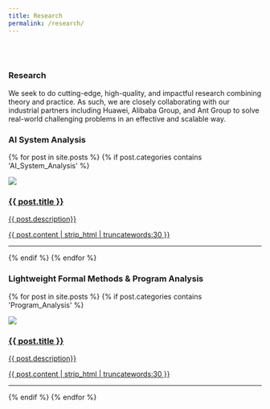 ```yaml
---
title: Research
permalink: /research/
---
```


<br>
<br>

### **Research**
We seek to do cutting-edge, high-quality, and impactful research combining theory and practice. As such, we are closely collaborating with our industrial partners including Huawei, Alibaba Group, and Ant Group to solve real-world challenging problems in an effective and scalable way.

### **AI System Analysis**

<div class="content list">
  {% for post in site.posts %}
    {% if post.categories contains 'AI_System_Analysis' %}
    <div class="list-item">
      <p class="list-post-title">
        <a href="{{ post.url | prepend: site.baseurl }}">
            <div class="row">
                <div class="col-sm-4">
                    <img src="/{% if post.header-img %}{{ post.header-img }}{% else %}{{ site.header-img }}{% endif %}">
                </div>
                <div class="col-sm-8">
                    <h3 class="post-title">
                        {{ post.title }}
                    </h3>
                    <p class="list-post-title">
                        {{ post.description}}
                    </p>
                    <p class="list-detail" >
                      {{ post.content | strip_html | truncatewords:30 }}
                    </p>
                </div>
            </div>
            <hr/>
        </a>
      </p>
    </div>
    {% endif %}
  {% endfor %}
</div>

### **Lightweight Formal Methods & Program Analysis**

<div class="content list">
  {% for post in site.posts %}
    {% if post.categories contains 'Program_Analysis' %}
    <div class="list-item">
      <p class="list-post-title">
        <a href="{{ post.url | prepend: site.baseurl }}">
            <div class="row">
                <div class="col-sm-4">
                    <img src="/{% if post.header-img %}{{ post.header-img }}{% else %}{{ site.header-img }}{% endif %}">
                </div>
                <div class="col-sm-8">
                    <h3 class="post-title">
                        {{ post.title }}
                    </h3>
                    <p class="list-post-title">
                        {{ post.description}}
                    </p>
                    <p class="list-detail" >
                      {{ post.content | strip_html | truncatewords:30 }}
                    </p>
                </div>
            </div>
            <hr/>
        </a>
      </p>
    </div>
    {% endif %}
  {% endfor %}
</div>